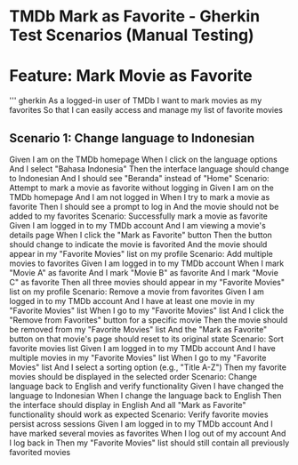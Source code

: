 # TMDb Mark as Favorite - Gherkin Test Scenarios (Manual Testing)
# Feature: Mark Movie as Favorite
''' gherkin 
As a logged-in user of TMDb
I want to mark movies as my favorites
So that I can easily access and manage my list of favorite movies

## Scenario 1: Change language to Indonesian
Given I am on the TMDb homepage
When I click on the language options
And I select "Bahasa Indonesia"
Then the interface language should change to Indonesian
And I should see "Beranda" instead of "Home"
Scenario: Attempt to mark a movie as favorite without logging in
Given I am on the TMDb homepage
And I am not logged in
When I try to mark a movie as favorite
Then I should see a prompt to log in
And the movie should not be added to my favorites
Scenario: Successfully mark a movie as favorite
Given I am logged in to my TMDb account
And I am viewing a movie's details page
When I click the "Mark as Favorite" button
Then the button should change to indicate the movie is favorited
And the movie should appear in my "Favorite Movies" list on my profile
Scenario: Add multiple movies to favorites
Given I am logged in to my TMDb account
When I mark "Movie A" as favorite
And I mark "Movie B" as favorite
And I mark "Movie C" as favorite
Then all three movies should appear in my "Favorite Movies" list on my profile
Scenario: Remove a movie from favorites
Given I am logged in to my TMDb account
And I have at least one movie in my "Favorite Movies" list
When I go to my "Favorite Movies" list
And I click the "Remove from Favorites" button for a specific movie
Then the movie should be removed from my "Favorite Movies" list
And the "Mark as Favorite" button on that movie's page should reset to its original state
Scenario: Sort favorite movies list
Given I am logged in to my TMDb account
And I have multiple movies in my "Favorite Movies" list
When I go to my "Favorite Movies" list
And I select a sorting option (e.g., "Title A-Z")
Then my favorite movies should be displayed in the selected order
Scenario: Change language back to English and verify functionality
Given I have changed the language to Indonesian
When I change the language back to English
Then the interface should display in English
And all "Mark as Favorite" functionality should work as expected
Scenario: Verify favorite movies persist across sessions
Given I am logged in to my TMDb account
And I have marked several movies as favorites
When I log out of my account
And I log back in
Then my "Favorite Movies" list should still contain all previously favorited movies
